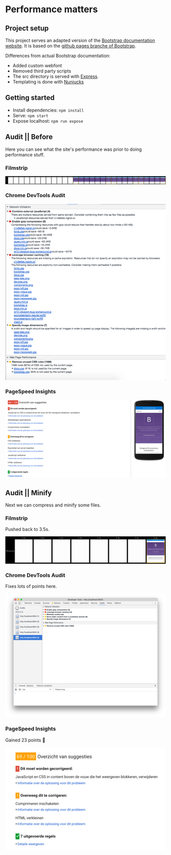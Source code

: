 # Performance matters

## Project setup

This project serves an adapted version of the [Bootstrap documentation website](http://getbootstrap.com/). It is based on the [github pages branche of Bootstrap](https://github.com/twbs/bootstrap/tree/gh-pages).

Differences from actual Bootstrap documentation:

- Added custom webfont
- Removed third party scripts
- The src directory is served with [Express](https://expressjs.com/).
- Templating is done with [Nunjucks](https://mozilla.github.io/nunjucks/)

## Getting started

- Install dependencies: `npm install`
- Serve: `npm start`
- Expose localhost: `npm run expose`

## Audit || Before

Here you can see what the site's performance was prior to doing performance stuff.

### Filmstrip
![filmstrip](./readme-images/PM-before-filmstrip.png)

### Chrome DevTools Audit
![DevTools Audit](./readme-images/PM-before-chromeAudit.png)

### PageSpeed Insights
![PageSpeed Insights](./readme-images/PM-before-PageSpeedInsights.png)


## Audit || Minify

Next we can compress and minify some files.

### Filmstrip
Pushed back to 3.5s.

![filmstrip](./readme-images/PM-minify-filmstrip.png)

### Chrome DevTools Audit
Fixes lots of points here.

![DevTools Audit](./readme-images/PM-minify-chromeAudit.png)

### PageSpeed Insights
Gained 23 points :tada:

![PageSpeed Insights](./readme-images/PM-minify-PageSpeedInsights.png)
